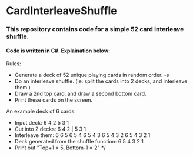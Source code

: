 # CardInterleaveShuffle
### This repository contains code for a simple 52 card interleave shuffle.
#### Code is written in C#. Explaination below:

Rules:

- Generate a deck of 52 unique playing cards in random order.  -s
- Do an interleave shuffle. 
(ie: split the cards into 2 decks, and interleave them.)
- Draw a 2nd top card, and draw a second bottom card. 
- Print these cards on the screen. 

An example deck of 6 cards:  

- Input deck: 6 4 2 5 3 1 
- Cut into 2 decks: 6 4 2 | 5 3 1 
- Interleave them:   6   6 5   6 5 4   6 5 4 3   6 5 4 3 2   6 5 4 3 2 1 
- Deck generated from the shuffle function: 6 5 4 3 2 1 
- Print out "Top+1 = 5, Bottom-1 = 2" */
